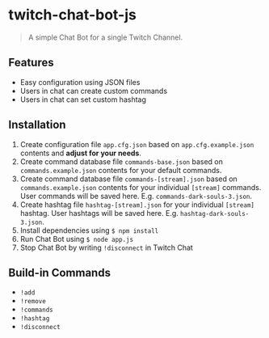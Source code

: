# twitch-chat-bot-js
> A simple Chat Bot for a single Twitch Channel.

## Features
- Easy configuration using JSON files
- Users in chat can create custom commands
- Users in chat can set custom hashtag

## Installation
1. Create configuration file `app.cfg.json` based on `app.cfg.example.json` contents and **adjust for your needs**.
1. Create command database file `commands-base.json` based on `commands.example.json` contents for your default commands.
1. Create command database file `commands-[stream].json` based on `commands.example.json` contents for your individual `[stream]` commands. User commands will be saved here. E.g. `commands-dark-souls-3.json`.
1. Create hashtag file `hashtag-[stream].json` for your individual `[stream]` hashtag. User hashtags will be saved here. E.g. `hashtag-dark-souls-3.json`.
1. Install dependencies using `$ npm install`
1. Run Chat Bot using `$ node app.js`
1. Stop Chat Bot by writing `!disconnect` in Twitch Chat

## Build-in Commands
- `!add`
- `!remove`
- `!commands`
- `!hashtag`
- `!disconnect`

